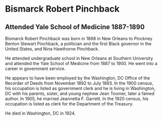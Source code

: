 # Bismarck Robert Pinchback
## Attended Yale School of Medicine 1887-1890
Bismarck Robert Pinchback was born in 1868 in New Orleans to Pinckney Benton Stewart Pinchback, a politician and the first Black governor in the United States, and Nina Hawthorne Pinchback.

He attended undergraduate school in New Orleans at Southern University and attended the Yale School of Medicine from 1887 to 1900. He went into a career in government service.

He appears to have been employed by the Washington, DC Office of the Recorder of Deeds from November 1892 to July 1893. In the 1900 census, his occupation is listed as government clerk and he is living in Washington, DC with his parents, sister, and young nephew Jean Toomer, later a famed author. In 1905, he married Jeannetta F. Garrett.  In the 1920 census, his occupation is listed as clerk for the Department of the Treasury.

He died in Washington, DC in 1924.


